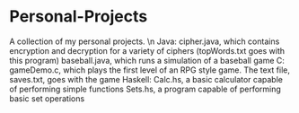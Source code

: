 # Personal-Projects
A collection of my personal projects. \n
Java:
  cipher.java, which contains encryption and decryption for a variety of ciphers (topWords.txt goes with this program)
  baseball.java, which runs a simulation of a baseball game
 C:
  gameDemo.c, which plays the first level of an RPG style game. The text file, saves.txt, goes with the game
  Haskell:
    Calc.hs, a basic calculator capable of performing simple functions
    Sets.hs, a program capable of performing basic set operations
